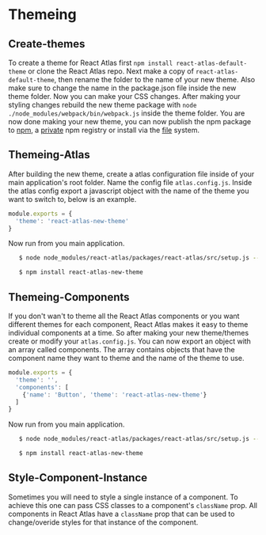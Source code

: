 
# Themeing

## Create-themes
To create a theme for React Atlas first `npm install react-atlas-default-theme` or clone the React Atlas repo. Next make a copy of `react-atlas-default-theme`, then rename the folder to the name of your new theme. Also make sure to change the name in the package.json file inside the new theme folder. Now you can make your CSS changes. After making your styling changes rebuild the new theme package with `node ./node_modules/webpack/bin/webpack.js` inside the theme folder. You are now done making your new theme, you can now publish the npm package to [npm](https://docs.npmjs.com/cli/publish), a [private](https://docs.npmjs.com/private-modules/intro) npm registry or install via the [file](http://stackoverflow.com/questions/15806241/how-to-specify-local-modules-as-npm-package-dependencies) system.

## Themeing-Atlas
  After building the new theme, create a atlas configuration file inside of your main application's root folder. Name the config file `atlas.config.js`. Inside the atlas config export a javascript object with the name of the theme you want to switch to, below is an example.

  ```javascript
  module.exports = {
    'theme': 'react-atlas-new-theme'
  }
  ```
  Now run from you main application.
  ```bash
     $ node node_modules/react-atlas/packages/react-atlas/src/setup.js --switch

     $ npm install react-atlas-new-theme
  ```
## Themeing-Components
If you don't wan't to theme all the React Atlas components or you want different themes for each component, React Atlas makes it easy to theme
individual components at a time. So after making your new theme/themes create or modify your `atlas.config.js`. You can now export an object with an array called components. The array contains objects that have the component name they want to theme and the name of the theme to use.
```javascript
module.exports = {
  'theme': '',
  'components': [
    {'name': 'Button', 'theme': 'react-atlas-new-theme'}
  ]
}
```
Now run from you main application.
```bash
   $ node node_modules/react-atlas/packages/react-atlas/src/setup.js --switch

   $ npm install react-atlas-new-theme
```

## Style-Component-Instance
Sometimes you will need to style a single instance of a component. To achieve this one can pass CSS classes to a component's `className` prop. All components in React Atlas have a `className` prop that can be used to change/overide styles for that instance of the component.
